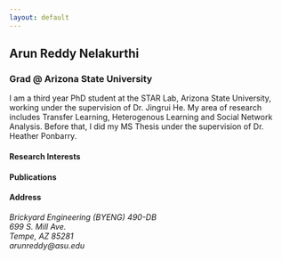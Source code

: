 ```yaml
---
layout: default
---
```

## Arun Reddy Nelakurthi
### Grad @ Arizona State University

I am a third year PhD student at the STAR Lab, Arizona State University, working under the supervision of Dr. Jingrui He. My area of research includes Transfer Learning, Heterogenous Learning and Social Network Analysis. Before that, I did my MS Thesis under the supervision of Dr. Heather Ponbarry. 


#### Research Interests



#### Publications



#### Address
<address>
Brickyard Engineering (BYENG) 490-DB<br/>
699 S. Mill Ave.<br/>
Tempe, AZ 85281<br/>
arunreddy@asu.edu
</address>

